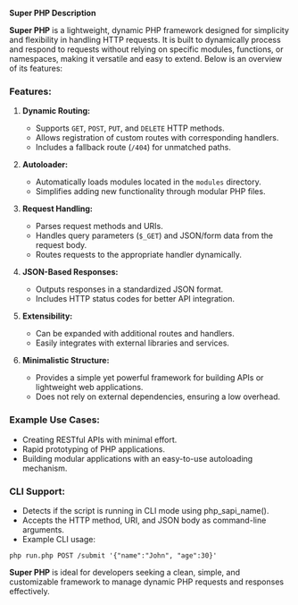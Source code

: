 **Super PHP Description**

**Super PHP** is a lightweight, dynamic PHP framework designed for simplicity and flexibility in handling HTTP requests. It is built to dynamically process and respond to requests without relying on specific modules, functions, or namespaces, making it versatile and easy to extend. Below is an overview of its features:

### Features:
1. **Dynamic Routing:**
   - Supports `GET`, `POST`, `PUT`, and `DELETE` HTTP methods.
   - Allows registration of custom routes with corresponding handlers.
   - Includes a fallback route (`/404`) for unmatched paths.

2. **Autoloader:**
   - Automatically loads modules located in the `modules` directory.
   - Simplifies adding new functionality through modular PHP files.

3. **Request Handling:**
   - Parses request methods and URIs.
   - Handles query parameters (`$_GET`) and JSON/form data from the request body.
   - Routes requests to the appropriate handler dynamically.

4. **JSON-Based Responses:**
   - Outputs responses in a standardized JSON format.
   - Includes HTTP status codes for better API integration.

5. **Extensibility:**
   - Can be expanded with additional routes and handlers.
   - Easily integrates with external libraries and services.

6. **Minimalistic Structure:**
   - Provides a simple yet powerful framework for building APIs or lightweight web applications.
   - Does not rely on external dependencies, ensuring a low overhead.

### Example Use Cases:
- Creating RESTful APIs with minimal effort.
- Rapid prototyping of PHP applications.
- Building modular applications with an easy-to-use autoloading mechanism.

### CLI Support:

- Detects if the script is running in CLI mode using php_sapi_name().
- Accepts the HTTP method, URI, and JSON body as command-line arguments.
- Example CLI usage:

`php run.php POST /submit '{"name":"John", "age":30}'`


**Super PHP** is ideal for developers seeking a clean, simple, and customizable framework to manage dynamic PHP requests and responses effectively.
